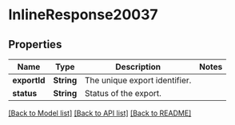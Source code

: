 # InlineResponse20037

## Properties
Name | Type | Description | Notes
------------ | ------------- | ------------- | -------------
**exportId** | **String** | The unique export identifier. | 
**status** | **String** | Status of the export. | 

[[Back to Model list]](../README.md#documentation-for-models) [[Back to API list]](../README.md#documentation-for-api-endpoints) [[Back to README]](../README.md)


